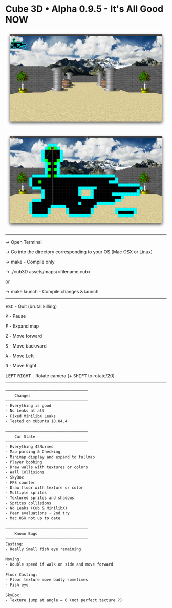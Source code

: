 # Cube 3D • Alpha 0.9.5 - It's All Good NOW

![Cube3D Screenshot](/Screenshots/sprites.png)

![Cube3D Minimap expanded](/Screenshots/minimap.png)

<hr>

-> Open Terminal

-> Go into the directory corresponding to your OS (Mac OSX or Linux)

-> make - Compile only

-> ./cub3D assets/maps/<filename.cub>

or

-> make launch - Compile changes & launch

<hr>

<kbd>ESC</kbd> - Quit (brutal killing)

<kbd>P</kbd> - Pause

<kbd>F</kbd> - Expand map

<kbd>Z</kbd> - Move forward

<kbd>S</kbd> - Move backward

<kbd>A</kbd> - Move Left

<kbd>D</kbd> - Move Right

<kbd>LEFT</kbd> <kbd>RIGHT</kbd> - Rotate camera (+ <kbd>SHIFT</kbd> to rotate/20)

<hr>

	————————————————————————————————————
		Changes
	———————————————————————————————————— 
	- Everything is good
	- No Leaks at all
	- Fixed MinilibX Leaks
	- Tested on xUbuntu 18.04.4

    ————————————————————————————————————
		Cur State
	————————————————————————————————————
	- Everything 42Normed
	- Map parsing & Checking
	- Minimap display and expand to fullmap
	- Player bobbing
	- Draw walls with textures or colors
	- Wall Collisions
	- SkyBox
	- FPS counter
	- Draw floor with texture or color
	- Multiple sprites
	- Textured sprites and shadows
	- Sprites collisions
	- No Leaks (Cub & MinilibX)
	- Peer evaluations - 2nd try
	- Mac OSX not up to date
	
	————————————————————————————————————
    	Known Bugs
	————————————————————————————————————
	Casting:
	- Really Small fish eye remaining

	Moving:
	- Double speed if walk on side and move forward

	Floor Casting:
	- Floor texture move badly sometimes
	- Fish eye

	SkyBox:
	- Texture jump at angle = 0 (not perfect texture ?)

	
